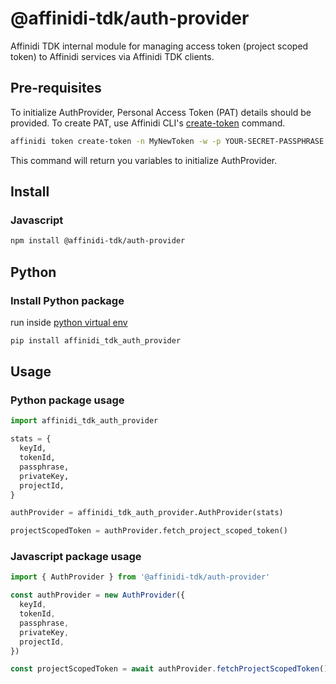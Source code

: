 # @affinidi-tdk/auth-provider

Affinidi TDK internal module for managing access token (project scoped token) to Affinidi services via Affinidi TDK clients.

## Pre-requisites

To initialize AuthProvider, Personal Access Token (PAT) details should be provided.
To create PAT, use Affinidi CLI's [create-token](https://github.com/affinidi/affinidi-cli/blob/main/docs/token.md#affinidi-token-create-token) command.

```sh
affinidi token create-token -n MyNewToken -w -p YOUR-SECRET-PASSPHRASE
```

This command will return you variables to initialize AuthProvider.


## Install

### Javascript

```bash
npm install @affinidi-tdk/auth-provider
```

## Python

### Install Python package

run inside [python virtual env](https://docs.python.org/3/library/venv.html)

```bash
pip install affinidi_tdk_auth_provider
```

## Usage

### Python package usage

```python
import affinidi_tdk_auth_provider

stats = {
  keyId,
  tokenId,
  passphrase,
  privateKey,
  projectId,
}

authProvider = affinidi_tdk_auth_provider.AuthProvider(stats)

projectScopedToken = authProvider.fetch_project_scoped_token()
```

### Javascript package usage

```ts
import { AuthProvider } from '@affinidi-tdk/auth-provider'

const authProvider = new AuthProvider({
  keyId,
  tokenId,
  passphrase,
  privateKey,
  projectId,
})

const projectScopedToken = await authProvider.fetchProjectScopedToken()
```
